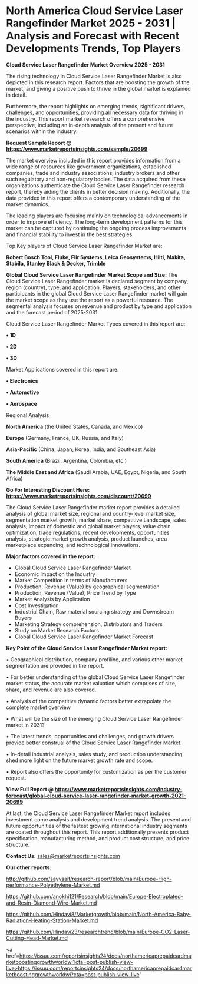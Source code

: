 # North America Cloud Service Laser Rangefinder Market 2025 - 2031 | Analysis and Forecast with Recent Developments Trends, Top Players

<Strong> Cloud Service Laser Rangefinder Market Overview 2025 - 2031</strong>

The rising technology in Cloud Service Laser Rangefinder Market is also depicted in this research report. Factors that are boosting the growth of the market, and giving a positive push to thrive in the global market is explained in detail.

Furthermore, the report highlights on emerging trends, significant drivers, challenges, and opportunities, providing all necessary data for thriving in the industry. This report market research offers a comprehensive perspective, including an in-depth analysis of the present and future scenarios within the industry.

<strong>Request Sample Report @ <a href=https://www.marketreportsinsights.com/sample/20699>https://www.marketreportsinsights.com/sample/20699</a></strong>

The market overview included in this report provides information from a wide range of resources like government organizations, established companies, trade and industry associations, industry brokers and other such regulatory and non-regulatory bodies. The data acquired from these organizations authenticate the Cloud Service Laser Rangefinder research report, thereby aiding the clients in better decision making. Additionally, the data provided in this report offers a contemporary understanding of the market dynamics.

The leading players are focusing mainly on technological advancements in order to improve efficiency. The long-term development patterns for this market can be captured by continuing the ongoing process improvements and financial stability to invest in the best strategies.

Top Key players of Cloud Service Laser Rangefinder Market are:

<strong>Robert Bosch Tool, Fluke, Flir Systems, Leica Geosystems, Hilti, Makita, Stabila, Stanley Black & Decker, Trimble</strong>

<strong><b>Global Cloud Service Laser Rangefinder Market Scope and Size:</b></strong>
The Cloud Service Laser Rangefinder market is declared segment by company, region (country), type, and application. Players, stakeholders, and other participants in the global Cloud Service Laser Rangefinder market will gain the market scope as they use the report as a powerful resource. The segmental analysis focuses on revenue and product by type and application and the forecast period of 2025-2031.

Cloud Service Laser Rangefinder Market Types covered in this report are:

<strong>• 1D

• 2D

• 3D</strong>

Market Applications covered in this report are:

<strong>• Electronics

• Automotive

• Aerospace</strong> 

Regional Analysis

<strong>North America</strong> (the United States, Canada, and Mexico)

<strong>Europe</strong> (Germany, France, UK, Russia, and Italy)

<strong>Asia-Pacific</strong> (China, Japan, Korea, India, and Southeast Asia)

<strong>South America</strong> (Brazil, Argentina, Colombia, etc.)

<strong>The Middle East and Africa</strong> (Saudi Arabia, UAE, Egypt, Nigeria, and South Africa)

<strong>Go For Interesting Discount Here: <a href=https://www.marketreportsinsights.com/discount/20699>https://www.marketreportsinsights.com/discount/20699</a></strong>

The Cloud Service Laser Rangefinder market report provides a detailed analysis of global market size, regional and country-level market size, segmentation market growth, market share, competitive Landscape, sales analysis, impact of domestic and global market players, value chain optimization, trade regulations, recent developments, opportunities analysis, strategic market growth analysis, product launches, area marketplace expanding, and technological innovations.

<strong><b>Major factors covered in the report:</b></strong>
<ul>
  <li>Global Cloud Service Laser Rangefinder Market </li>
  <li>Economic Impact on the Industry</li>
  <li>Market Competition in terms of Manufacturers</li>
  <li>Production, Revenue (Value) by geographical segmentation</li>
  <li>Production, Revenue (Value), Price Trend by Type</li>
  <li>Market Analysis by Application</li>
  <li>Cost Investigation</li>
  <li>Industrial Chain, Raw material sourcing strategy and Downstream Buyers</li>
  <li>Marketing Strategy comprehension, Distributors and Traders</li>
  <li>Study on Market Research Factors</li>
  <li>Global Cloud Service Laser Rangefinder Market Forecast</li>
</ul>

<strong><b>Key Point of the Cloud Service Laser Rangefinder Market report:</b></strong>

• Geographical distribution, company profiling, and various other market segmentation are provided in the report.

• For better understanding of the global Cloud Service Laser Rangefinder market status, the accurate market valuation which comprises of size, share, and revenue are also covered.

• Analysis of the competitive dynamic factors better extrapolate the complete market overview

• What will be the size of the emerging Cloud Service Laser Rangefinder market in 2031?

• The latest trends, opportunities and challenges, and growth drivers provide better construal of the Cloud Service Laser Rangefinder Market.

• In-detail industrial analysis, sales study, and production understanding shed more light on the future market growth rate and scope.

• Report also offers the opportunity for customization as per the customer request.

<strong><b>View Full Report @ <a href=https://www.marketreportsinsights.com/industry-forecast/global-cloud-service-laser-rangefinder-market-growth-2021-20699>https://www.marketreportsinsights.com/industry-forecast/global-cloud-service-laser-rangefinder-market-growth-2021-20699</a></b></strong>


At last, the Cloud Service Laser Rangefinder Market report includes investment come analysis and development trend analysis. The present and future opportunities of the fastest growing international industry segments are coated throughout this report. This report additionally presents product specification, manufacturing method, and product cost structure, and price structure.

<strong>Contact Us:</strong>
sales@marketreportsinsights.com

<strong>Our other reports:</strong>

<a href=http://github.com/sayysaif/research-report/blob/main/Europe-High-performance-Polyethylene-Market.md>http://github.com/sayysaif/research-report/blob/main/Europe-High-performance-Polyethylene-Market.md</a>

<a href=https://github.com/anokhi121/Research/blob/main/Europe-Electroplated-and-Resin-Diamond-Wire-Market.md>https://github.com/anokhi121/Research/blob/main/Europe-Electroplated-and-Resin-Diamond-Wire-Market.md</a>

<a href=https://github.com/Hindavi8/Marketgrowth/blob/main/North-America-Baby-Radiation-Heating-Station-Market.md>https://github.com/Hindavi8/Marketgrowth/blob/main/North-America-Baby-Radiation-Heating-Station-Market.md</a>

<a href=https://github.com/Hindavi23/researchtrend/blob/main/Europe-CO2-Laser-Cutting-Head-Market.md>https://github.com/Hindavi23/researchtrend/blob/main/Europe-CO2-Laser-Cutting-Head-Market.md</a>

<a href=https://issuu.com/reportsinsights24/docs/northamericaprepaidcardmarketboostinggrowthworldwi?cta=post-publish-view-live>https://issuu.com/reportsinsights24/docs/northamericaprepaidcardmarketboostinggrowthworldwi?cta=post-publish-view-live</a>"
